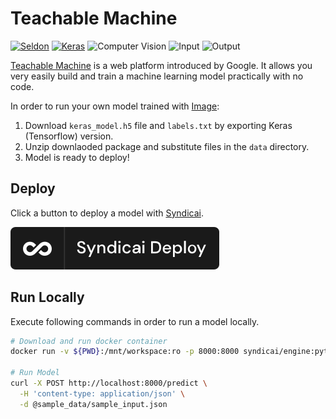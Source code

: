 # Teachable Machine
[![Seldon](https://img.shields.io/badge/Engine-Seldon-F7B955)](https://www.seldon.io/)
[![Keras](https://img.shields.io/badge/Framework-Keras-79FFE1)](https://keras.io/)
![Computer Vision](https://img.shields.io/badge/Type-Computer%20Vision-79FFE1)
![Input](https://img.shields.io/badge/Input-JSON%20(base64)-79FFE1)
![Output](https://img.shields.io/badge/Output-JSON%20(list)-79FFE1)

[Teachable Machine](https://teachablemachine.withgoogle.com/) is a web platform introduced by Google. It allows you very easily build and train a machine learning model practically with no code.

In order to run your own model trained with [Image](https://teachablemachine.withgoogle.com/train/image):

1. Download `keras_model.h5` file and `labels.txt` by exporting Keras (Tensorflow) version. 
2. Unzip downlaoded package and substitute files in the `data` directory.
3. Model is ready to deploy!

## Deploy 
Click a button to deploy a model with [Syndicai](https://syndicai.co).

[![Syndicai-Deploy](https://raw.githubusercontent.com/syndicai/brand/main/button/deploy.svg)](https://app.syndicai.co/newModel?repository=https://github.com/syndicai/models/tree/master/keras/teachable_machine)


## Run Locally
Execute following commands in order to run a model locally.
```bash
# Download and run docker container
docker run -v ${PWD}:/mnt/workspace:ro -p 8000:8000 syndicai/engine:python3.7 local

# Run Model
curl -X POST http://localhost:8000/predict \
  -H 'content-type: application/json' \
  -d @sample_data/sample_input.json
```
